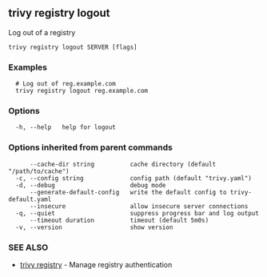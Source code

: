 ## trivy registry logout

Log out of a registry

```
trivy registry logout SERVER [flags]
```

### Examples

```
  # Log out of reg.example.com
  trivy registry logout reg.example.com
```

### Options

```
  -h, --help   help for logout
```

### Options inherited from parent commands

```
      --cache-dir string          cache directory (default "/path/to/cache")
  -c, --config string             config path (default "trivy.yaml")
  -d, --debug                     debug mode
      --generate-default-config   write the default config to trivy-default.yaml
      --insecure                  allow insecure server connections
  -q, --quiet                     suppress progress bar and log output
      --timeout duration          timeout (default 5m0s)
  -v, --version                   show version
```

### SEE ALSO

* [trivy registry](trivy_registry.md)	 - Manage registry authentication

